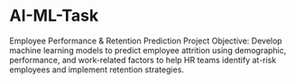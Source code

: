 # AI-ML-Task
Employee Performance &amp; Retention Prediction Project Objective: Develop machine learning models to predict employee attrition using demographic, performance, and work-related factors to help HR teams identify at-risk employees and implement retention strategies.
